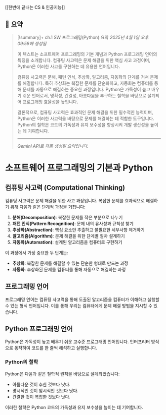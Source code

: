 [[한번에 끝내는 CS & 인공지능]]

## 📝 요약
> [!summary]+ ch.1 SW 프로그래밍(Python) 요약
> *2025년 4월 1일 오후 09:58에 생성됨*
> 
> 이 텍스트는 소프트웨어 프로그래밍의 기본 개념과 Python 프로그래밍 언어의 특징을 소개합니다. 컴퓨팅 사고력은 문제 해결을 위한 핵심 사고 과정이며, Python은 이러한 사고를 구현하는 데 유용한 언어입니다.
> 
> 컴퓨팅 사고력은 분해, 패턴 인식, 추상화, 알고리즘, 자동화의 단계를 거쳐 문제를 해결합니다. 특히 추상화는 복잡한 문제를 단순화하고, 자동화는 컴퓨터를 통해 문제를 자동으로 해결하는 중요한 과정입니다. Python은 가독성이 높고 배우기 쉬운 언어로서, 명확성, 간결성, 아름다움을 추구하는 철학을 바탕으로 설계되어 프로그래밍 효율성을 높입니다.
> 
> 결론적으로, 컴퓨팅 사고력은 효과적인 문제 해결을 위한 필수적인 능력이며, Python은 이러한 사고력을 바탕으로 문제를 해결하는 데 적합한 도구입니다. Python의 철학은 코드의 가독성과 유지 보수성을 향상시켜 개발 생산성을 높이는 데 기여합니다.
> 
> 
> ---
> *Gemini API로 자동 생성된 요약입니다.*
# 소프트웨어 프로그래밍의 기본과 Python

## 컴퓨팅 사고력 (Computational Thinking)

컴퓨팅 사고력은 문제 해결을 위한 사고 과정입니다. 복잡한 문제를 효과적으로 해결하기 위해 다음과 같은 단계적 과정을 거칩니다:

1. **분해(Decomposition)**: 복잡한 문제를 작은 부분으로 나누기
2. **패턴 인식(Pattern Recognition)**: 문제 내의 유사성과 규칙성 찾기
3. **추상화(Abstraction)**: 핵심 요소만 추출하고 불필요한 세부사항 제거하기
4. **알고리즘(Algorithm)**: 문제 해결을 위한 단계별 절차 설계하기
5. **자동화(Automation)**: 설계된 알고리즘을 컴퓨터로 구현하기

이 과정에서 가장 중요한 두 단계는:

- **추상화**: 복잡한 문제를 해결할 수 있는 단순한 형태로 만드는 과정
- **자동화**: 추상화된 문제를 컴퓨터를 통해 자동으로 해결하는 과정

## 프로그래밍 언어

프로그래밍 언어는 컴퓨팅 사고력을 통해 도출된 알고리즘을 컴퓨터가 이해하고 실행할 수 있는 형식 언어입니다. 이를 통해 우리는 컴퓨터에게 문제 해결 방법을 지시할 수 있습니다.

## Python 프로그래밍 언어

Python은 가독성이 높고 배우기 쉬운 고수준 프로그래밍 언어입니다. 인터프리터 방식으로 동작하여 코드를 한 줄씩 해석하고 실행합니다.

### Python의 철학

Python은 다음과 같은 철학적 원칙을 바탕으로 설계되었습니다:

- 아름다운 것이 추한 것보다 낫다.
- 명시적인 것이 암시적인 것보다 낫다.
- 간결한 것이 복잡한 것보다 낫다.

이러한 철학은 Python 코드의 가독성과 유지 보수성을 높이는 데 기여합니다.